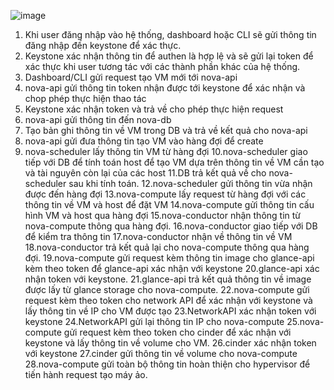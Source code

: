 ![image](https://user-images.githubusercontent.com/44855268/138988462-2ae05322-fe8b-4497-b463-0c42ee9854ad.png)

1. Khi user đăng nhập vào hệ thống, dashboard hoặc CLI sẽ gửi thông tin đăng nhập đến keystone để xác thực.
2. Keystone xác nhận thông tin để authen là hợp lệ và sẽ gửi lại token để xác thực khi user tương tác với các thành phần khác của hệ thống.
3. Dashboard/CLI gửi request tạo VM mới tới nova-api
4. nova-api gửi thông tin token nhận được tới keystone để xác nhận và chop phép thực hiện thao tác
5. Keystone xác nhận token và trả về cho phép thực hiện request
6. nova-api gửi thông tin đến nova-db
7. Tạo bản ghi thông tin về VM trong DB và trả về kết quả cho nova-api
8. nova-api gửi đưa thông tin tạo VM vào hàng đợi để create
9. nova-scheduler lấy thông tin VM từ hàng đợi
10.nova-scheduler giao tiếp với DB để tính toán host để tạo VM dựa trên thông tin về VM cần tạo và tài nguyên còn lại của các host
11.DB trả kết quả về cho nova-scheduler sau khi tính toán.
12.nova-scheduler gửi thông tin vừa nhận được đến hàng đợi
13.nova-compute lấy request từ hàng đợi với các thông tin về VM và host để đặt VM
14.nova-compute gửi thông tin cấu hình VM và host qua hàng đợi
15.nova-conductor nhận thông tin từ nova-compute thông qua hàng đợi.
16.nova-conductor giao tiếp với DB để kiểm tra thông tin
17.nova-conductor nhận về thông tin về VM
18.nova-conductor trả kết quả lại cho nova-compute thông qua hàng đợi.
19.nova-compute gửi request kèm thông tin image cho glance-api kèm theo token để glance-api xác nhận với keystone
20.glance-api xác nhận token với keystone.
21.glance-api trả kết quả thông tin về image được lấy từ glance storage cho nova-compute.
22.nova-compute gửi request kèm theo token cho network API để xác nhận với keystone và lấy thông tin về IP cho VM được tạo
23.NetworkAPI xác nhận token với keystone
24.NetworkAPI gửi lại thông tin IP cho nova-compute
25.nova-compute gửi request kèm theo token cho cinder để xác nhận với keystone và lấy thông tin về volume cho VM.
26.cinder xác nhận token với keystone
27.cinder gửi thông tin về volume cho nova-compute
28.nova-compute gửi toàn bộ thông tin hoàn thiện cho hypervisor để tiến hành request tạo máy ảo.
